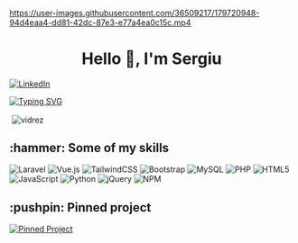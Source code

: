 https://user-images.githubusercontent.com/36509217/179720948-94d4eaa4-dd81-42dc-87e3-e77a4ea0c15c.mp4

<h1 align="center">Hello 👋, I'm Sergiu</h1> 

<a href="https://www.linkedin.com/in/sergiuvdr/">

![LinkedIn](https://img.shields.io/badge/linkedin-%230077B5.svg?style=for-the-badge&logo=linkedin&logoColor=white)

</a>  

[![Typing SVG](https://readme-typing-svg.herokuapp.com?duration=3000&lines=Welcome+to+my+Github+account!;I'm+a+Full++Stack+Web+Developer;I'm+a+Cybersecurity+student)](https://git.io/typing-svg)
  
<p>&nbsp;<img align="center" src="https://github-readme-stats.vercel.app/api?username=vidrez&show_icons=true&locale=en&count_private=true" alt="vidrez" /></p>
<h2>
 :hammer: Some of my skills 
</h2>

![Laravel](https://img.shields.io/badge/laravel-%23FF2D20.svg?style=for-the-badge&logo=laravel&logoColor=white)
![Vue.js](https://img.shields.io/badge/vuejs-%2335495e.svg?style=for-the-badge&logo=vuedotjs&logoColor=%234FC08D)
![TailwindCSS](https://img.shields.io/badge/tailwindcss-%2338B2AC.svg?style=for-the-badge&logo=tailwind-css&logoColor=white)
![Bootstrap](https://img.shields.io/badge/bootstrap-%23563D7C.svg?style=for-the-badge&logo=bootstrap&logoColor=white)
![MySQL](https://img.shields.io/badge/mysql-%2300f.svg?style=for-the-badge&logo=mysql&logoColor=white)
![PHP](https://img.shields.io/badge/php-%23777BB4.svg?style=for-the-badge&logo=php&logoColor=white)
![HTML5](https://img.shields.io/badge/html5-%23E34F26.svg?style=for-the-badge&logo=html5&logoColor=white)
![JavaScript](https://img.shields.io/badge/javascript-%23323330.svg?style=for-the-badge&logo=javascript&logoColor=%23F7DF1E)
![Python](https://img.shields.io/badge/python-3670A0?style=for-the-badge&logo=python&logoColor=ffdd54)
![jQuery](https://img.shields.io/badge/jquery-%230769AD.svg?style=for-the-badge&logo=jquery&logoColor=white)
![NPM](https://img.shields.io/badge/NPM-%23000000.svg?style=for-the-badge&logo=npm&logoColor=white)

<h2>
 :pushpin: Pinned project 
</h2>

[![Pinned Project](https://github-readme-stats.vercel.app/api/pin/?username=vidrez&repo=Ethical-Hacking-Report-Log4j)](https://github.com/vidrez/Ethical-Hacking-Report-Log4j)
